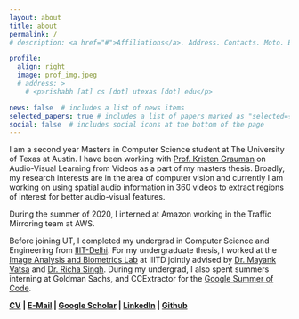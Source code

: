 ```yaml
---
layout: about
title: about
permalink: /
# description: <a href="#">Affiliations</a>. Address. Contacts. Moto. Etc.

profile:
  align: right
  image: prof_img.jpeg
  # address: >
    # <p>rishabh [at] cs [dot] utexas [dot] edu</p>

news: false  # includes a list of news items
selected_papers: true # includes a list of papers marked as "selected={true}"
social: false  # includes social icons at the bottom of the page
---
```


I am a second year Masters in Computer Science student at The University of Texas at Austin. I have been working with [Prof. Kristen Grauman](https://www.cs.utexas.edu/~grauman/) on Audio-Visual Learning from Videos as a part of my masters thesis. Broadly, my research interests are in the area of computer vision and currently I am working on using spatial audio information in 360 videos to extract regions of interest for better audio-visual features.

During the summer of 2020, I interned at Amazon working in the Traffic Mirroring team at AWS.

Before joining UT, I completed my undergrad in Computer Science and Engineering from [IIIT-Delhi](https://www.iiitd.ac.in/). For my undergraduate thesis, I worked at the [Image Analysis and Biometrics Lab](http://www.iab-rubric.org/) at IIITD jointly advised by [Dr. Mayank Vatsa](http://home.iitj.ac.in/~mvatsa/) and [Dr. Richa Singh](http://home.iitj.ac.in/~richa/). During my undergrad, I also spent summers interning at Goldman Sachs, and CCExtractor for the [Google Summer of Code](https://summerofcode.withgoogle.com/archive/2016/projects/5348332989841408/).

**[CV](assets/pdf/Resume.pdf) \| [E-Mail](mailto:rishabh@cs.utexas.edu) \| [Google Scholar](https://scholar.google.com/citations?user=mnEnXDkAAAAJ&hl=en)   \| [LinkedIn](https://www.linkedin.com/in/rishabhgr/) \| [Github](https://github.com/bigharshrag)**
